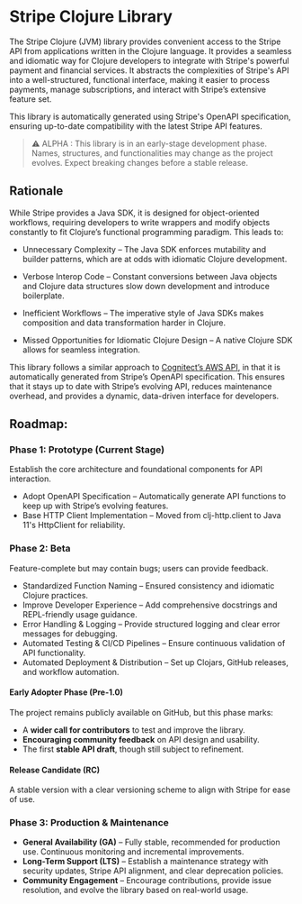 # Stripe Clojure Library

The Stripe Clojure (JVM) library provides convenient access to the Stripe API from applications written in the Clojure language. It provides a seamless and idiomatic way for Clojure developers to integrate with Stripe's powerful payment and financial services. It abstracts the complexities of Stripe's API into a well-structured, functional interface, making it easier to process payments, manage subscriptions, and interact with Stripe’s extensive feature set.

This library is automatically generated using Stripe's OpenAPI specification, ensuring up-to-date compatibility with the latest Stripe API features.

> ⚠️ ALPHA : This library is in an early-stage development phase. Names, structures, and functionalities may change as the project evolves. Expect breaking changes before a stable release.

## Rationale 

While Stripe provides a Java SDK, it is designed for object-oriented workflows, requiring developers to write wrappers and modify objects constantly to fit Clojure’s functional programming paradigm. This leads to:

- Unnecessary Complexity – The Java SDK enforces mutability and builder patterns, which are at odds with idiomatic Clojure development.

- Verbose Interop Code – Constant conversions between Java objects and Clojure data structures slow down development and introduce boilerplate.

- Inefficient Workflows – The imperative style of Java SDKs makes composition and data transformation harder in Clojure.

- Missed Opportunities for Idiomatic Clojure Design – A native Clojure SDK allows for seamless integration.

This library follows a similar approach to [Cognitect’s AWS API](https://github.com/cognitect-labs/aws-api), in that it is automatically generated from Stripe’s OpenAPI specification. This ensures that it stays up to date with Stripe’s evolving API, reduces maintenance overhead, and provides a dynamic, data-driven interface for developers.
## Roadmap:

### Phase 1: Prototype (Current Stage)
Establish the core architecture and foundational components for API interaction.
- Adopt OpenAPI Specification – Automatically generate API functions to keep up with Stripe’s evolving features.
- Base HTTP Client Implementation – Moved from clj-http.client to Java 11's HttpClient for reliability.

### Phase 2: Beta
Feature-complete but may contain bugs; users can provide feedback.
- Standardized Function Naming – Ensured consistency and idiomatic Clojure practices.
- Improve Developer Experience – Add comprehensive docstrings and REPL-friendly usage guidance.
- Error Handling & Logging – Provide structured logging and clear error messages for debugging.
- Automated Testing & CI/CD Pipelines – Ensure continuous validation of API functionality.
- Automated Deployment & Distribution – Set up Clojars, GitHub releases, and workflow automation.

#### Early Adopter Phase (Pre-1.0)
The project remains publicly available on GitHub, but this phase marks:
- A **wider call for contributors** to test and improve the library.
- **Encouraging community feedback** on API design and usability.
- The first **stable API draft**, though still subject to refinement.

#### Release Candidate (RC)
A stable version with a clear versioning scheme to align with Stripe for ease of use.

### Phase 3: Production & Maintenance
- **General Availability (GA)** – Fully stable, recommended for production use. Continuous monitoring and incremental improvements.
- **Long-Term Support (LTS)** – Establish a maintenance strategy with security updates, Stripe API alignment, and clear deprecation policies.
- **Community Engagement** – Encourage contributions, provide issue resolution, and evolve the library based on real-world usage.
